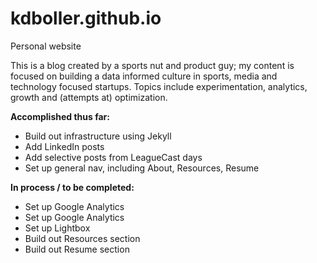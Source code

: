 # kdboller.github.io
Personal website

This is a blog created by a sports nut and product guy; my content is focused on building a data informed culture in sports, 
media and technology focused startups. Topics include experimentation, analytics, growth and (attempts at) optimization.

<strong>Accomplished thus far:</strong>
<ul>
<li>Build out infrastructure using Jekyll</li>
<li>Add LinkedIn posts</li>
<li>Add selective posts from LeagueCast days</li>
<li>Set up general nav, including About, Resources, Resume</li>
</ul>

<strong>In process / to be completed:</strong>
<ul>
<li>Set up Google Analytics</li>
<li>Set up Google Analytics</li>
<li>Set up Lightbox</li>
<li>Build out Resources section</li>
<li>Build out Resume section</li>
</ul>


